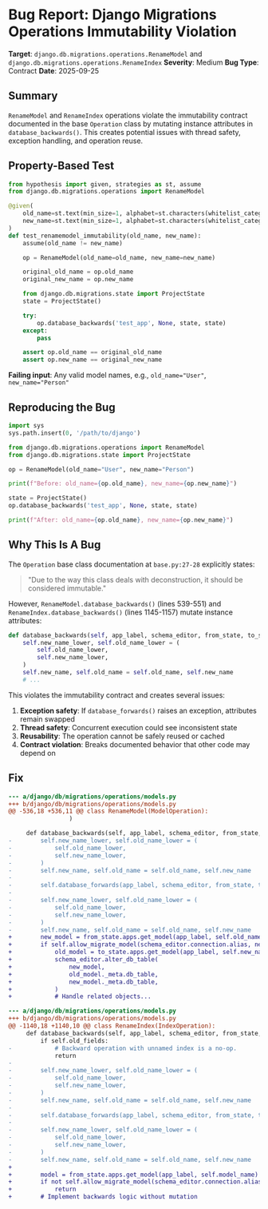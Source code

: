 # Bug Report: Django Migrations Operations Immutability Violation

**Target**: `django.db.migrations.operations.RenameModel` and `django.db.migrations.operations.RenameIndex`
**Severity**: Medium
**Bug Type**: Contract
**Date**: 2025-09-25

## Summary

`RenameModel` and `RenameIndex` operations violate the immutability contract documented in the base `Operation` class by mutating instance attributes in `database_backwards()`. This creates potential issues with thread safety, exception handling, and operation reuse.

## Property-Based Test

```python
from hypothesis import given, strategies as st, assume
from django.db.migrations.operations import RenameModel

@given(
    old_name=st.text(min_size=1, alphabet=st.characters(whitelist_categories=('Lu', 'Ll'))),
    new_name=st.text(min_size=1, alphabet=st.characters(whitelist_categories=('Lu', 'Ll'))),
)
def test_renamemodel_immutability(old_name, new_name):
    assume(old_name != new_name)

    op = RenameModel(old_name=old_name, new_name=new_name)

    original_old_name = op.old_name
    original_new_name = op.new_name

    from django.db.migrations.state import ProjectState
    state = ProjectState()

    try:
        op.database_backwards('test_app', None, state, state)
    except:
        pass

    assert op.old_name == original_old_name
    assert op.new_name == original_new_name
```

**Failing input**: Any valid model names, e.g., `old_name="User"`, `new_name="Person"`

## Reproducing the Bug

```python
import sys
sys.path.insert(0, '/path/to/django')

from django.db.migrations.operations import RenameModel
from django.db.migrations.state import ProjectState

op = RenameModel(old_name="User", new_name="Person")

print(f"Before: old_name={op.old_name}, new_name={op.new_name}")

state = ProjectState()
op.database_backwards('test_app', None, state, state)

print(f"After: old_name={op.old_name}, new_name={op.new_name}")
```

## Why This Is A Bug

The `Operation` base class documentation at `base.py:27-28` explicitly states:

> "Due to the way this class deals with deconstruction, it should be considered immutable."

However, `RenameModel.database_backwards()` (lines 539-551) and `RenameIndex.database_backwards()` (lines 1145-1157) mutate instance attributes:

```python
def database_backwards(self, app_label, schema_editor, from_state, to_state):
    self.new_name_lower, self.old_name_lower = (
        self.old_name_lower,
        self.new_name_lower,
    )
    self.new_name, self.old_name = self.old_name, self.new_name
    # ...
```

This violates the immutability contract and creates several issues:

1. **Exception safety**: If `database_forwards()` raises an exception, attributes remain swapped
2. **Thread safety**: Concurrent execution could see inconsistent state
3. **Reusability**: The operation cannot be safely reused or cached
4. **Contract violation**: Breaks documented behavior that other code may depend on

## Fix

```diff
--- a/django/db/migrations/operations/models.py
+++ b/django/db/migrations/operations/models.py
@@ -536,18 +536,11 @@ class RenameModel(ModelOperation):
                 )

     def database_backwards(self, app_label, schema_editor, from_state, to_state):
-        self.new_name_lower, self.old_name_lower = (
-            self.old_name_lower,
-            self.new_name_lower,
-        )
-        self.new_name, self.old_name = self.old_name, self.new_name
-
-        self.database_forwards(app_label, schema_editor, from_state, to_state)
-
-        self.new_name_lower, self.old_name_lower = (
-            self.old_name_lower,
-            self.new_name_lower,
-        )
-        self.new_name, self.old_name = self.old_name, self.new_name
+        new_model = from_state.apps.get_model(app_label, self.old_name)
+        if self.allow_migrate_model(schema_editor.connection.alias, new_model):
+            old_model = to_state.apps.get_model(app_label, self.new_name)
+            schema_editor.alter_db_table(
+                new_model,
+                old_model._meta.db_table,
+                new_model._meta.db_table,
+            )
+            # Handle related objects...

--- a/django/db/migrations/operations/models.py
+++ b/django/db/migrations/operations/models.py
@@ -1140,18 +1140,10 @@ class RenameIndex(IndexOperation):
     def database_backwards(self, app_label, schema_editor, from_state, to_state):
         if self.old_fields:
-            # Backward operation with unnamed index is a no-op.
             return
-
-        self.new_name_lower, self.old_name_lower = (
-            self.old_name_lower,
-            self.new_name_lower,
-        )
-        self.new_name, self.old_name = self.old_name, self.new_name
-
-        self.database_forwards(app_label, schema_editor, from_state, to_state)
-
-        self.new_name_lower, self.old_name_lower = (
-            self.old_name_lower,
-            self.new_name_lower,
-        )
-        self.new_name, self.old_name = self.old_name, self.new_name
+
+        model = from_state.apps.get_model(app_label, self.model_name)
+        if not self.allow_migrate_model(schema_editor.connection.alias, model):
+            return
+        # Implement backwards logic without mutation
```